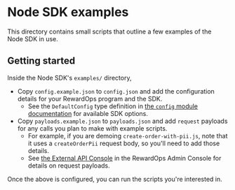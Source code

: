 # Node SDK examples

This directory contains small scripts that outline a few examples of the Node SDK in use.

## Getting started

Inside the Node SDK's `examples/` directory,

- Copy `config.example.json` to `config.json` and add the configuration details for your RewardOps program and the SDK.
  - See the `DefaultConfig` type definition in [the `config` module documentation](https://rewardops.github.io/rewardops-sdk-node/module-config.html) for available SDK options.
- Copy `payloads.example.json` to `payloads.json` and add `request` payloads for any calls you plan to make with example scripts.
  - For example, if you are demoing `create-order-with-pii.js`, note that it uses a `createOrderPii` request body, so you'll need to add those details.
  - See [the External API Console](https://api.rewardops.net/api_docs/console) in the RewardOps Admin Console for details on request payloads.

Once the above is configured, you can run the scripts you're interested in.
